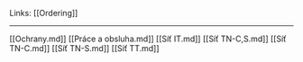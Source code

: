 Links: [[Ordering]]

---
[[Ochrany.md]]
[[Práce a obsluha.md]]
[[Síť IT.md]]
[[Síť TN-C,S.md]]
[[Síť TN-C.md]]
[[Síť TN-S.md]]
[[Síť TT.md]]
